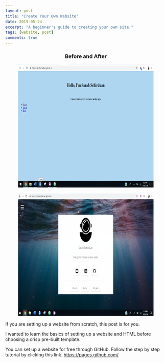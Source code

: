 ```yaml
---
layout: post
title: "Create Your Own Website"
date: 2019-05-24
excerpt: "A beginner's guide to creating your own site."
tags: [website, post]
comments: true
---
```


### <center>Before and After<center/>

<figure>
  <a href="/assets/img/beforeweb2.png"><img src="/assets/img/beforeweb2.png" style="width:683px; height:384px"></a>
</figure>

<figure>
  <a href="/assets/img/afterweb.png"><img src="/assets/img/afterweb.png" style="width:683px; height:384px"></a>
</figure>

If you are setting up a website from scratch, this post is for you.

I wanted to learn the basics of setting up a website and HTML before choosing a crisp pre-built template.

You can set up a website for free through GitHub. Follow the step by step tutorial by clicking this link.
https://pages.github.com/
